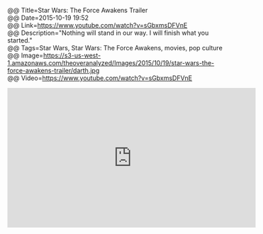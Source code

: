 @@ Title=Star Wars: The Force Awakens Trailer  
@@ Date=2015-10-19 19:52  
@@ Link=https://www.youtube.com/watch?v=sGbxmsDFVnE  
@@ Description="Nothing will stand in our way. I will finish what you started."  
@@ Tags=Star Wars, Star Wars: The Force Awakens, movies, pop culture  
@@ Image=https://s3-us-west-1.amazonaws.com/theoveranalyzed/Images/2015/10/19/star-wars-the-force-awakens-trailer/darth.jpg  
@@ Video=https://www.youtube.com/watch?v=sGbxmsDFVnE  

<!-- FitVids -->
<!-- http://fitvidsjs.com -->
<script src="/js/fitvids.js"></script>
<script>
	$(document).ready(function(){
		$(".entry").fitVids();
	});
</script>

<iframe width="560" height="315" src="https://www.youtube.com/embed/sGbxmsDFVnE" frameborder="0" allowfullscreen></iframe>
